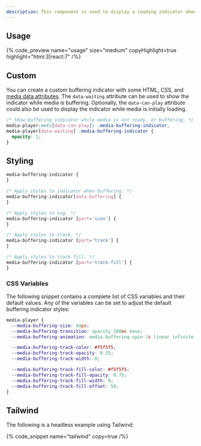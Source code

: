 ```yaml
---
description: This component is used to display a loading indicator when media is buffering.
---
```


## Usage

{% code_preview name="usage" size="medium" copyHighlight=true highlight="html:3|react:7" /%}

## Custom

You can create a custom buffering indicator with some HTML, CSS,
and [media data attributes](/docs/player/components/media/player#data-attributes). The `data-waiting`
attribute can be used to show the indicator while media is buffering. Optionally, the
`data-can-play` attribute could also be used to display the indicator while media is initially
loading.

```css {% copy=true %}
/* Show buffering indicator while media is not ready, or buffering. */
media-player:not([data-can-play]) .media-buffering-indicator,
media-player[data-waiting] .media-buffering-indicator {
  opacity: 1;
}
```

## Styling

```css {% copy=true %}
media-buffering-indicator {
}

/* Apply styles to indicator when buffering. */
media-buffering-indicator[data-buffering] {
}

/* Apply styles to svg. */
media-buffering-indicator [part='icon'] {
}

/* Apply styles to track. */
media-buffering-indicator [part='track'] {
}

/* Apply styles to track fill. */
media-buffering-indicator [part='track-fill'] {
}
```

### CSS Variables

The following snippet contains a complete list of CSS variables and their default values. Any
of the variables can be set to adjust the default buffering indicator styles:

```css {% copy=true %}
media-player {
  --media-buffering-size: 84px;
  --media-buffering-transition: opacity 200ms ease;
  --media-buffering-animation: media-buffering-spin 1s linear infinite;

  --media-buffering-track-color: #f5f5f5;
  --media-buffering-track-opacity: 0.25;
  --media-buffering-track-width: 8;

  --media-buffering-track-fill-color: #f5f5f5;
  --media-buffering-track-fill-opacity: 0.75;
  --media-buffering-track-fill-width: 9;
  --media-buffering-track-fill-offset: 50;
}
```

## Tailwind

The following is a headless example using Tailwind:

{% code_snippet name="tailwind" copy=true /%}
